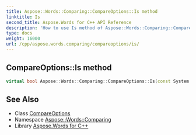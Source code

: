 ```yaml
---
title: Aspose::Words::Comparing::CompareOptions::Is method
linktitle: Is
second_title: Aspose.Words for C++ API Reference
description: 'How to use Is method of Aspose::Words::Comparing::CompareOptions class in C++.'
type: docs
weight: 16000
url: /cpp/aspose.words.comparing/compareoptions/is/
---
```

## CompareOptions::Is method




```cpp
virtual bool Aspose::Words::Comparing::CompareOptions::Is(const System::TypeInfo &target) const override
```

## See Also

* Class [CompareOptions](../)
* Namespace [Aspose::Words::Comparing](../../)
* Library [Aspose.Words for C++](../../../)
